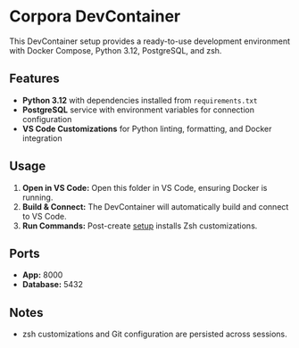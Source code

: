 # Corpora DevContainer

This DevContainer setup provides a ready-to-use development environment with Docker Compose, Python 3.12, PostgreSQL, and zsh.

## Features
- **Python 3.12** with dependencies installed from `requirements.txt`
- **PostgreSQL** service with environment variables for connection configuration
- **VS Code Customizations** for Python linting, formatting, and Docker integration

## Usage
1. **Open in VS Code:** Open this folder in VS Code, ensuring Docker is running.
2. **Build & Connect:** The DevContainer will automatically build and connect to VS Code.
3. **Run Commands:** Post-create [setup](setup.sh) installs Zsh customizations.

## Ports
- **App:** 8000
- **Database:** 5432

## Notes
- zsh customizations and Git configuration are persisted across sessions.
